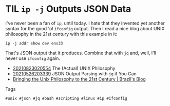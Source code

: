 # TIL `ip -j` Outputs JSON Data

I've never been a fan of `ip`, until today. I hate that they invented
yet another syntax for the good 'ol `ifconfig` output. Then I read a
nice blog about UNIX philosophy in the 21st century with this example in
it:

```
ip -j addr show dev ens33
```

That's JSON output that it produces. Combine that with `jq` and, well,
I'll never use `ifconfig` again.

* [20210823020554](/20210823020554/) The (Actual) UNIX Philosophy
* [20210526203339](/20210526203339/) JSON Output Parsing with `jq` if You Can
* [Bringing the Unix Philosophy to the 21st Century \| Brazil\'s Blog](https://blog.kellybrazil.com/2019/11/26/bringing-the-unix-philosophy-to-the-21st-century/)

Tags

    #unix #json #jq #bash #scripting #linux #ip #ifconfig
